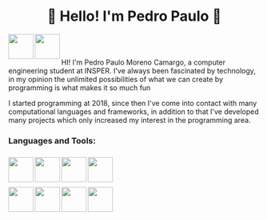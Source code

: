 <h1 align = "center">👋 Hello! I'm Pedro Paulo 👋</h1>

<a href="https://www.linkedin.com/in/pedro-paulo-moreno-camargo-93945a177?lipi=urn%3Ali%3Apage%3Ad_flagship3_profile_view_base_contact_details%3B46mJblmxTy6S7qZ3ydNs4Q%3D%3D" target="blank"><img align="left" src="https://cdn-icons-png.flaticon.com/512/3536/3536505.png" height="50"/></a>
<a href="https://www.instagram.com/pedro_camargo95/" target="blank"><img align="left" src="https://cdn-icons-png.flaticon.com/512/2111/2111463.png" height="50" /></a>
</br>
</br>

<p> HI! I'm Pedro Paulo Moreno Camargo, a computer engineering student at INSPER. I've always been fascinated by technology, in my opinion the unlimited possibilities of what we can create by programming is what makes it so much fun  </p>
<p>I started programming at 2018, since then I've come into contact with many computational languages and frameworks, in addition to that I've developed many projects which only increased my interest in the programming area.  </p>

<h3>Languages and Tools: <h3> 
   <img align="left" src="https://cdn-icons-png.flaticon.com/512/5968/5968350.png" height="50"/>
   <img align="left" src="https://cdn-icons-png.flaticon.com/512/5968/5968267.png" height="50"/>
   <img align="left" src="https://cdn-icons-png.flaticon.com/512/919/919826.png" height="50"/>
   <img align="left" src="https://cdn-icons-png.flaticon.com/512/5968/5968292.png" height="50"/><br/><br/><br/>
   <img align="left" src="https://cdn-icons-png.flaticon.com/512/1183/1183672.png" height="50"/>
   <img align="left" src="https://cdn-icons-png.flaticon.com/512/226/226777.png" height="50"/>
   <img align="left" src="https://cdn-icons-png.flaticon.com/512/1602/1602309.png" height="50"/>
   <img align="left" src="https://cdn-icons-png.flaticon.com/512/4494/4494748.png" height="50"/>


